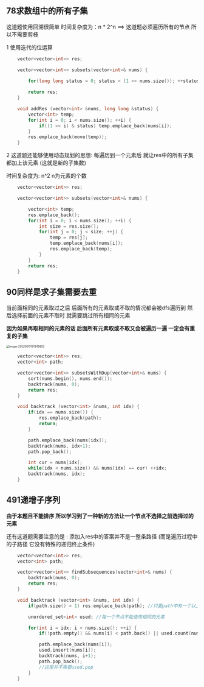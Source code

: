 

## 78求数组中的所有子集

这道题使用回溯很简单  时间复杂度为：n * 2^n  ==>  这道题必须遍历所有的节点  所以不需要剪枝

1  使用迭代的位运算

```c++
    vector<vector<int>> res;

    vector<vector<int>> subsets(vector<int>& nums) {
        
        for(long long status = 0; status < (1 << nums.size()); ++status) addRes(nums, status);

        return res;
    }

    void addRes (vector<int> &nums, long long &status) {
        vector<int> temp;
        for(int i = 0; i < nums.size(); ++i) {
            if((1 << i) & status) temp.emplace_back(nums[i]);
        }
        res.emplace_back(move(temp));
    }
```



2  这道题还能够使用动态规划的思想: 每遍历到一个元素后  就让res中的所有子集都加上该元素 (这就是新的子集数)

时间复杂度为: n^2    n为元素的个数

```c++
    vector<vector<int>> res;

    vector<vector<int>> subsets(vector<int>& nums) {

        vector<int> temp;
        res.emplace_back();
        for(int i = 0; i < nums.size(); ++i) {
            int size = res.size();
            for(int j = 0; j < size; ++j) {
                temp = res[j];
                temp.emplace_back(nums[i]);
                res.emplace_back(temp);
            }
        }
        return res;
    }
```



## 90同样是求子集需要去重

当前面相同的元素取过之后   后面所有的元素取或不取的情况都会被dfs遍历到    然后选择前面的元素不取时 就需要跳过所有相同的元素  

**因为如果再取相同的元素的话   后面所有元素取或不取又会被遍历一遍   一定会有重复的子集**

<img src="C:\Users\14493\AppData\Roaming\Typora\typora-user-images\image-20220615191345602.png" alt="image-20220615191345602" style="zoom:50%;" /> 

```c++
    vector<vector<int>> res;
    vector<int> path;

    vector<vector<int>> subsetsWithDup(vector<int>& nums) {
        sort(nums.begin(), nums.end());
        backtrack(nums, 0);
        return res;
    }

    void backtrack (vector<int> &nums, int idx) {
        if(idx == nums.size()) {
            res.emplace_back(path);
            return;
        }

        path.emplace_back(nums[idx]);
        backtrack(nums, idx+1);
        path.pop_back();

        int cur = nums[idx];
        while(idx < nums.size() && nums[idx] == cur) ++idx;
        backtrack(nums, idx);
    }
```



## 491递增子序列

**由于本题目不能排序  所以学习到了一种新的方法让一个节点不选择之前选择过的元素**

还有这道题需要注意的是 : 添加入res中的答案并不是一整条路径 (而是遍历过程中的子路径  它没有特殊的递归终止条件)

```c++
    vector<vector<int>> res;
    vector<int> path;

    vector<vector<int>> findSubsequences(vector<int>& nums) {
        backtrack(nums, 0);
        return res;
    }

    void backtrack (vector<int> &nums, int idx) {
        if(path.size() > 1) res.emplace_back(path); //只要path中有一个以上的元素就添加到res中

        unordered_set<int> used; //每一个节点不能使用相同的元素

        for(int i = idx; i < nums.size(); ++i) {
            if(!path.empty() && nums[i] < path.back() || used.count(nums[i])) continue;

            path.emplace_back(nums[i]);
            used.insert(nums[i]);
            backtrack(nums, i+1);
            path.pop_back();
            //这里并不需要used.pop  
        }
    }
```


